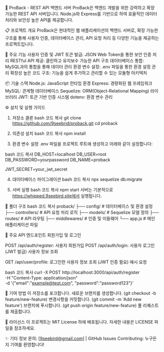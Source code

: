 🚀 ProBack - REST API 백엔드 서버
ProBack은 백엔드 개발을 위한 강력하고 확장 가능한 REST API 서버입니다.
Node.js와 Express를 기반으로 하여 효율적인 데이터 처리와 보안성 높은 API를 제공합니다.

📋 프로젝트 개요
ProBack은 현대적인 웹 애플리케이션의 백엔드 서버로, 확장 가능한 구조를 통해 사용자 인증,
데이터베이스 관리, API 요청 처리 등 다양한 기능을 제공하는 프로젝트입니다.

🔑 주요 기능
사용자 인증 및 JWT 토큰 발급: JSON Web Token을 통한 보안 인증 처리
RESTful API 제공: 클린하고 유지보수 가능한 API 구조
데이터베이스 통합: MySQL과의 통합을 통해 데이터 관리
환경 변수 설정: .env 파일을 통한 환경 설정 관리
확장성 높은 코드 구조: 기능을 쉽게 추가하고 관리할 수 있는 모듈형 아키텍처

📦 기술 스택
Node.js: JavaScript 런타임 환경
Express: 경량화된 웹 프레임워크
MySQL: 관계형 데이터베이스
Sequelize: ORM(Object-Relational Mapping) 라이브러리
JWT: 토큰 기반 인증 시스템
dotenv: 환경 변수 관리

⚙️ 설치 및 실행 가이드

1. 저장소 클론
   bash
   코드 복사
   git clone https://github.com/9seebrid/proback.git
   cd proback

2. 의존성 설치
   bash
   코드 복사
   npm install

3. 환경 변수 설정
   .env 파일을 프로젝트 루트에 생성하고 아래와 같이 설정합니다:

bash
코드 복사
DB_HOST=localhost
DB_USER=root
DB_PASSWORD=yourpassword
DB_NAME=proback

JWT_SECRET=your_jwt_secret

4. 데이터베이스 마이그레이션
   bash
   코드 복사
   npx sequelize db:migrate

5. 서버 실행
   bash
   코드 복사
   npm start
   서버는 기본적으로 https://whipped.9seebird.site에서 실행됩니다.

📂 폴더 구조
bash
코드 복사
proback/
├── config/ # 데이터베이스 및 환경 설정
├── controllers/ # API 요청 처리 로직
├── models/ # Sequelize 모델 정의
├── routes/ # API 라우팅
├── middlewares/ # 인증 및 미들웨어
└── app.js # 메인 애플리케이션 파일

🎯 주요 API 엔드포인트
회원가입 및 로그인

POST /api/auth/register: 사용자 회원가입
POST /api/auth/login: 사용자 로그인 (JWT 발급)
사용자 정보 조회

GET /api/user/profile: 로그인한 사용자 정보 조회 (JWT 인증 필요)
예시 요청

bash
코드 복사
curl -X POST http://localhost:3000/api/auth/register \
-H "Content-Type: application/json" \
-d '{"email":"example@test.com", "password":"password123"}'

🤝 기여 방법
이 저장소를 포크합니다.
새로운 브랜치를 생성합니다. (git checkout -b feature/new-feature)
변경사항을 커밋합니다. (git commit -m 'Add new feature')
브랜치에 푸시합니다. (git push origin feature/new-feature)
풀 리퀘스트를 제출합니다.

📜 라이선스
이 프로젝트는 MIT License 하에 배포됩니다. 자세한 내용은 LICENSE 파일을 참조하세요.

✨ 기타 정보
문의: [9seebird@gmail.com] | GitHub Issues
Contributing: 누구든지 기여를 환영합니다!
